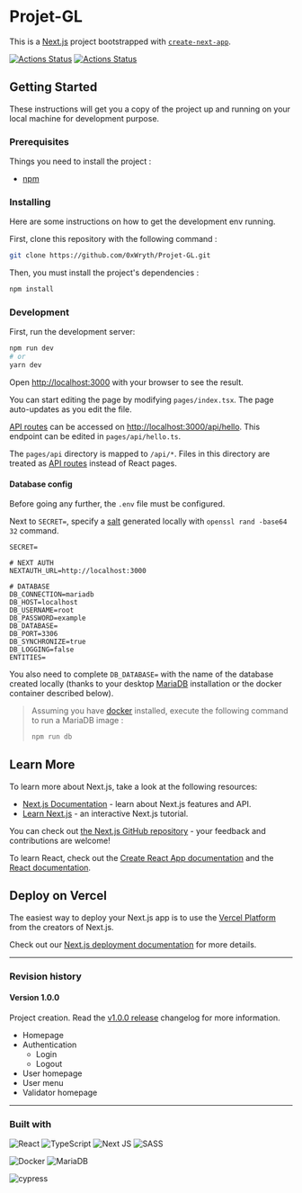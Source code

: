 # Projet-GL

This is a [Next.js](https://nextjs.org/) project bootstrapped with [`create-next-app`](https://github.com/vercel/next.js/tree/canary/packages/create-next-app).

[![Actions Status](https://github.com/0xWryth/Projet-GL/workflows/Main%20workflow/badge.svg)](https://github.com/0xWryth/Projet-GL/actions)
[![Actions Status](https://github.com/0xWryth/Projet-GL/workflows/CodeQL/badge.svg)](https://github.com/0xWryth/Projet-GL/actions)

## Getting Started

These instructions will get you a copy of the project up and running on your local machine for development purpose.

### Prerequisites

Things you need to install the project :

- [npm][10]

### Installing

Here are some instructions on how to get the development env running.

First, clone this repository with the following command :

```bash
git clone https://github.com/0xWryth/Projet-GL.git
```

Then, you must install the project's dependencies :

```bash
npm install
```

### Development

First, run the development server:

```bash
npm run dev
# or
yarn dev
```

Open [http://localhost:3000](http://localhost:3000) with your browser to see the result.

You can start editing the page by modifying `pages/index.tsx`. The page auto-updates as you edit the file.

[API routes](https://nextjs.org/docs/api-routes/introduction) can be accessed on [http://localhost:3000/api/hello](http://localhost:3000/api/hello). This endpoint can be edited in `pages/api/hello.ts`.

The `pages/api` directory is mapped to `/api/*`. Files in this directory are treated as [API routes](https://nextjs.org/docs/api-routes/introduction) instead of React pages.

#### Database config

Before going any further, the `.env` file must be configured.

Next to `SECRET=`, specify a [salt](https://en.wikipedia.org/wiki/Salt_(cryptography)) generated locally with `openssl rand -base64 32` command.

```
SECRET=

# NEXT AUTH
NEXTAUTH_URL=http://localhost:3000

# DATABASE
DB_CONNECTION=mariadb
DB_HOST=localhost
DB_USERNAME=root
DB_PASSWORD=example
DB_DATABASE=
DB_PORT=3306
DB_SYNCHRONIZE=true
DB_LOGGING=false
ENTITIES=
```

You also need to complete `DB_DATABASE=` with the name of the database created locally (thanks to your desktop [MariaDB](https://mariadb.org/) installation or the docker container described below).

> Assuming you have [docker](https://docs.docker.com/get-docker/) installed, execute the following command to run a MariaDB image :
> 
> ```bash
> npm run db
> ```

## Learn More

To learn more about Next.js, take a look at the following resources:

- [Next.js Documentation](https://nextjs.org/docs) - learn about Next.js features and API.
- [Learn Next.js](https://nextjs.org/learn) - an interactive Next.js tutorial.

You can check out [the Next.js GitHub repository](https://github.com/vercel/next.js/) - your feedback and contributions are welcome!

To learn React, check out the [Create React App documentation][20] and the [React documentation](https://reactjs.org/).


## Deploy on Vercel

The easiest way to deploy your Next.js app is to use the [Vercel Platform](https://vercel.com/new?utm_medium=default-template&filter=next.js&utm_source=create-next-app&utm_campaign=create-next-app-readme) from the creators of Next.js.

Check out our [Next.js deployment documentation](https://nextjs.org/docs/deployment) for more details.

---

### Revision history

#### Version 1.0.0

Project creation. Read the [v1.0.0 release][30] changelog for more information.

- Homepage
- Authentication
	- Login
	- Logout
- User homepage
- User menu
- Validator homepage

---

### Built with

![React](https://img.shields.io/badge/react-%2320232a.svg?style=for-the-badge&logo=react&logoColor=%2361DAFB)
![TypeScript](https://img.shields.io/badge/typescript-%23007ACC.svg?style=for-the-badge&logo=typescript&logoColor=white)
![Next JS](https://img.shields.io/badge/Next-black?style=for-the-badge&logo=next.js&logoColor=white)
![SASS](https://img.shields.io/badge/SASS-hotpink.svg?style=for-the-badge&logo=SASS&logoColor=white)
<!-- Mantine ? -->

![Docker](https://img.shields.io/badge/docker-%230db7ed.svg?style=for-the-badge&logo=docker&logoColor=white)
![MariaDB](https://img.shields.io/badge/MariaDB-003545?style=for-the-badge&logo=mariadb&logoColor=white)

![cypress](https://img.shields.io/badge/-cypress-%23E5E5E5?style=for-the-badge&logo=cypress&logoColor=058a5e)

[10]: https://www.npmjs.com/get-npm
[20]: https://facebook.github.io/create-react-app/docs/getting-started
[30]: https://github.com/0xWryth/Projet-GL/releases/tag/v1.0.0
